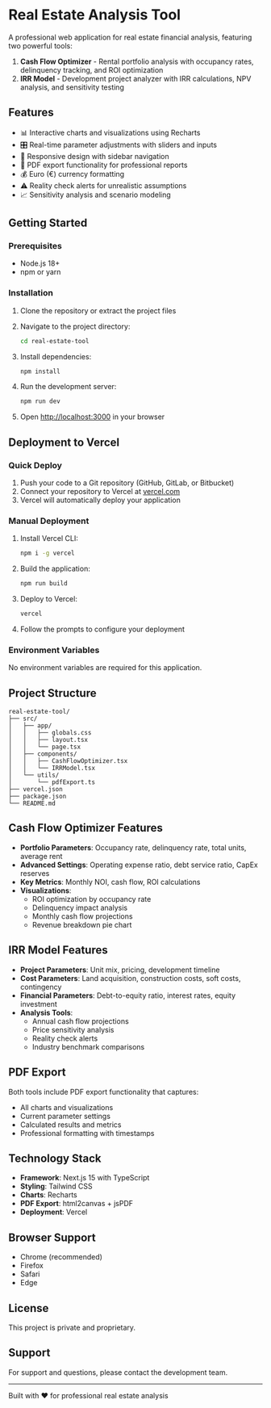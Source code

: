 # Real Estate Analysis Tool

A professional web application for real estate financial analysis, featuring two powerful tools:

1. **Cash Flow Optimizer** - Rental portfolio analysis with occupancy rates, delinquency tracking, and ROI optimization
2. **IRR Model** - Development project analyzer with IRR calculations, NPV analysis, and sensitivity testing

## Features

- 📊 Interactive charts and visualizations using Recharts
- 🎛️ Real-time parameter adjustments with sliders and inputs
- 📱 Responsive design with sidebar navigation
- 📄 PDF export functionality for professional reports
- 💰 Euro (€) currency formatting
- ⚠️ Reality check alerts for unrealistic assumptions
- 📈 Sensitivity analysis and scenario modeling

## Getting Started

### Prerequisites

- Node.js 18+ 
- npm or yarn

### Installation

1. Clone the repository or extract the project files
2. Navigate to the project directory:
   ```bash
   cd real-estate-tool
   ```

3. Install dependencies:
   ```bash
   npm install
   ```

4. Run the development server:
   ```bash
   npm run dev
   ```

5. Open [http://localhost:3000](http://localhost:3000) in your browser

## Deployment to Vercel

### Quick Deploy

1. Push your code to a Git repository (GitHub, GitLab, or Bitbucket)
2. Connect your repository to Vercel at [vercel.com](https://vercel.com)
3. Vercel will automatically deploy your application

### Manual Deployment

1. Install Vercel CLI:
   ```bash
   npm i -g vercel
   ```

2. Build the application:
   ```bash
   npm run build
   ```

3. Deploy to Vercel:
   ```bash
   vercel
   ```

4. Follow the prompts to configure your deployment

### Environment Variables

No environment variables are required for this application.

## Project Structure

```
real-estate-tool/
├── src/
│   ├── app/
│   │   ├── globals.css
│   │   ├── layout.tsx
│   │   └── page.tsx
│   ├── components/
│   │   ├── CashFlowOptimizer.tsx
│   │   └── IRRModel.tsx
│   └── utils/
│       └── pdfExport.ts
├── vercel.json
├── package.json
└── README.md
```

## Cash Flow Optimizer Features

- **Portfolio Parameters**: Occupancy rate, delinquency rate, total units, average rent
- **Advanced Settings**: Operating expense ratio, debt service ratio, CapEx reserves
- **Key Metrics**: Monthly NOI, cash flow, ROI calculations
- **Visualizations**: 
  - ROI optimization by occupancy rate
  - Delinquency impact analysis
  - Monthly cash flow projections
  - Revenue breakdown pie chart

## IRR Model Features

- **Project Parameters**: Unit mix, pricing, development timeline
- **Cost Parameters**: Land acquisition, construction costs, soft costs, contingency
- **Financial Parameters**: Debt-to-equity ratio, interest rates, equity investment
- **Analysis Tools**:
  - Annual cash flow projections
  - Price sensitivity analysis
  - Reality check alerts
  - Industry benchmark comparisons

## PDF Export

Both tools include PDF export functionality that captures:
- All charts and visualizations
- Current parameter settings
- Calculated results and metrics
- Professional formatting with timestamps

## Technology Stack

- **Framework**: Next.js 15 with TypeScript
- **Styling**: Tailwind CSS
- **Charts**: Recharts
- **PDF Export**: html2canvas + jsPDF
- **Deployment**: Vercel

## Browser Support

- Chrome (recommended)
- Firefox
- Safari
- Edge

## License

This project is private and proprietary.

## Support

For support and questions, please contact the development team.

---

Built with ❤️ for professional real estate analysis